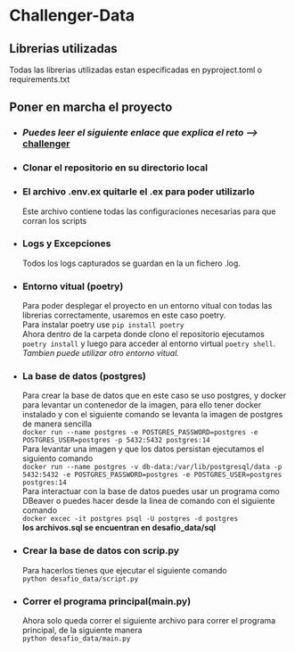 # Challenger-Data

## Librerias utilizadas
Todas las librerias utilizadas estan especificadas en pyproject.toml o requirements.txt

## Poner en marcha el proyecto

- ### *Puedes leer el siguiente enlace que explica el reto -->* [challenger](desafio.md)<br>

- ### Clonar el repositorio en su directorio local

- ### El archivo .env.ex quitarle el .ex para poder utilizarlo
    Este archivo contiene todas las configuraciones necesarias para que corran los scripts

- ### Logs y Excepciones
    Todos los logs capturados se guardan en la un fichero .log.

- ### Entorno vitual (poetry)
    Para poder desplegar el proyecto en un entorno vitual con todas las librerias correctamente, usaremos en este caso poetry.<br>
    Para instalar poetry use `pip install poetry` <br>
    Ahora dentro de la carpeta donde clono el repositorio ejecutamos `poetry install` y luego para acceder al entorno virtual `poetry shell`.<br>
    *Tambien puede utilizar otro entorno vitual.*<br>

- ### La base de datos (postgres)
    Para crear la base de datos que en este caso se uso postgres, y docker para levantar un contenedor de la imagen, para ello tener docker instalado y con el siguiente comando se levanta la imagen de postgres de manera sencilla<br> `docker run --name postgres -e POSTGRES_PASSWORD=postgres -e POSTGRES_USER=postgres -p 5432:5432 postgres:14` <br>
    Para levantar una imagen y que los datos persistan ejecutamos el siguiento comando <br>
    `docker run --name postgres -v db-data:/var/lib/postgresql/data -p 5432:5432 -e POSTGRES_PASSWORD=postgres -e POSTGRES_USER=postgres postgres:14` <br>
    Para interactuar con la base de datos puedes usar un programa como DBeaver o puedes hacer desde la linea de comando con el siguiente comando <br>
    `docker excec -it postgres psql -U postgres -d postgres` <br>
    **los archivos.sql se encuentran en desafio_data/sql**

- ### Crear la base de datos con scrip.py
    Para hacerlos tienes que ejecutar el siguiente comando <br>
    `python desafio_data/script.py`

- ### Correr el programa principal(main.py)
    Ahora solo queda correr el siguiente archivo para correr el programa principal, de la siguiente manera <br>
    `python desafio_data/main.py`